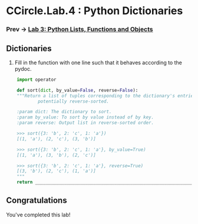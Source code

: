 # CCircle.Lab.4 : Python Dictionaries
### Prev -> [Lab 3: Python Lists, Functions and Objects](lab03)

## Dictionaries
1. Fill in the function with one line such that it behaves according to the pydoc.
```python
    import operator

    def sort(dict, by_value=False, reverse=False):
    """Return a list of tuples corresponding to the dictionary's entries sorted by either key or value;
            potentially reverse-sorted.

    :param dict: The dictionary to sort.
    :param by_value: To sort by value instead of by key.
    :param reverse: Output list in reverse-sorted order.

    >>> sort({3: 'b', 2: 'c', 1: 'a'})
    [(1, 'a'), (2, 'c'), (3, 'b')]

    >>> sort({3: 'b', 2: 'c', 1: 'a'}, by_value=True)
    [(1, 'a'), (3, 'b'), (2, 'c')]

    >>> sort({3: 'b', 2: 'c', 1: 'a'}, reverse=True)
    [(3, 'b'), (2, 'c'), (1, 'a')]
    """
    return _______________________________________________________________________________________________________
```

## Congratulations
You've completed this lab!
